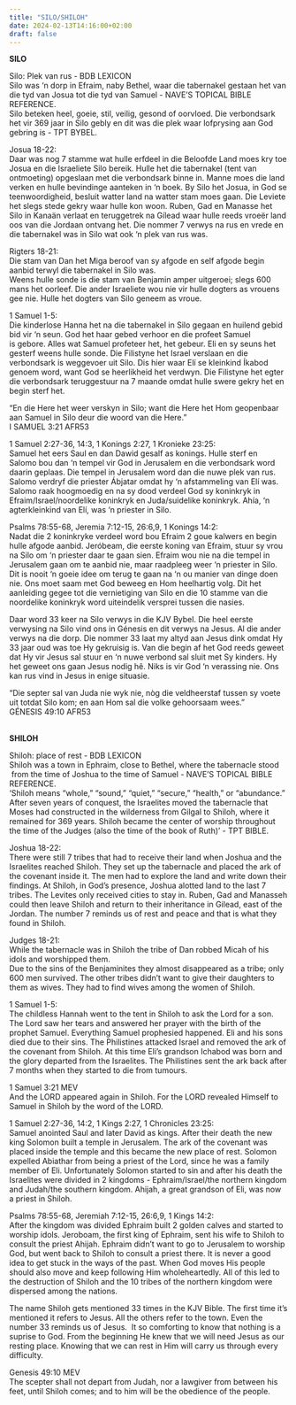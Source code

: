 ```yaml
---
title: "SILO/SHILOH"
date: 2024-02-13T14:16:00+02:00
draft: false
---
```

<html>
 <head></head>
 <body>
  <p><strong>SILO</strong></p>
  <p>Silo: Plek van rus - BDB LEXICON<br>Silo was ‘n dorp in Efraim, naby Bethel, waar die tabernakel gestaan het van die tyd van Josua tot die tyd van Samuel - NAVE’S TOPICAL BIBLE REFERENCE.<br>Silo beteken heel, goeie, stil, veilig, gesond of oorvloed. Die verbondsark het vir 369 jaar in Silo gebly en dit was die plek waar lofprysing aan God gebring is - TPT BYBEL.</p>
  <p>Josua 18-22:<br>Daar was nog 7 stamme wat hulle erfdeel in die Beloofde Land moes kry toe Josua en die Israeliete Silo bereik. Hulle het die tabernakel (tent van ontmoeting) opgeslaan met die verbondsark binne in. Manne moes die land verken en hulle bevindinge aanteken in ‘n boek. By Silo het Josua, in God se teenwoordigheid, besluit watter land na watter stam moes gaan. Die Leviete het slegs stede gekry waar hulle kon woon. Ruben, Gad en Manasse het Silo in Kanaän verlaat en teruggetrek na Gílead waar hulle reeds vroeër land oos van die Jordaan ontvang het. Die nommer 7 verwys na rus en vrede en die tabernakel was in Silo wat ook ‘n plek van rus was.</p>
  <p>Rigters 18-21:<br>Die stam van Dan het Miga beroof van sy afgode en self afgode begin aanbid terwyl die tabernakel in Silo was.&nbsp;<br>Weens hulle sonde is die stam van Benjamin amper uitgeroei; slegs 600 mans het oorleef. Die ander Israeliete wou nie vir hulle dogters as vrouens gee nie. Hulle het dogters van Silo geneem as vroue.</p>
  <p>1 Samuel 1-5:<br>Die kinderlose Hanna het na die tabernakel in Silo gegaan en huilend gebid bid vir ‘n seun. God het haar gebed verhoor en die profeet Samuel<br>is gebore. Alles wat Samuel profeteer het, het gebeur. Eli en sy seuns het gesterf weens hulle sonde. Die Filistyne het Israel verslaan en die verbondsark is weggevoer uit Silo. Dis hier waar Elí se kleinkind Íkabod genoem word, want God se heerlikheid het verdwyn. Die Filistyne het egter die verbondsark teruggestuur na 7 maande omdat hulle swere gekry het en begin sterf het.</p>
  <p>“En die Here het weer verskyn in Silo; want die Here het Hom geopenbaar aan Samuel in Silo deur die woord van die Here.”<br>‭‭I SAMUEL‬ ‭3‬:‭21‬ ‭AFR53‬‬</p>
  <p>1 Samuel 2:27-36, 14:3, 1 Konings 2:27, 1 Kronieke 23:25:<br>Samuel het eers Saul en dan Dawid gesalf as konings. Hulle sterf en&nbsp;<br>Salomo bou dan ‘n tempel vir God in Jerusalem en die verbondsark word daarin geplaas. Die tempel in Jerusalem word dan die nuwe plek van rus. Salomo verdryf die priester Ábjatar omdat hy ‘n afstammeling van Elí was. Salomo raak hoogmoedig en na sy dood verdeel God sy koninkryk in Efraim/Israel/noordelike koninkryk en Juda/suidelike koninkryk. Ahía, ‘n agterkleinkind van Elí, was ‘n priester in Silo.</p>
  <p>Psalms 78:55-68, Jeremia 7:12-15, 26:6,9, 1 Konings 14:2:<br>Nadat die 2 koninkryke verdeel word bou Efraim 2 goue kalwers en begin hulle afgode aanbid. Jeróbeam, die eerste koning van Efraim, stuur sy vrou na Silo om ‘n priester daar te gaan sien. Efraim wou nie na die tempel in Jerusalem gaan om te aanbid nie, maar raadpleeg weer ‘n priester in Silo. Dit is nooit ‘n goeie idee om terug te gaan na ‘n ou manier van dinge doen nie. Ons moet saam met God beweeg en Hom heelhartig volg. Dit het aanleiding gegee tot die vernietiging van Silo en die 10 stamme van die noordelike koninkryk word uiteindelik versprei tussen die nasies.</p>
  <p>Daar word 33 keer na Silo verwys in die KJV Bybel. Die heel eerste verwysing na Silo vind ons in Génesis en dit verwys na Jesus. Al die ander verwys na die dorp. Die nommer 33 laat my altyd aan Jesus dink omdat Hy 33 jaar oud was toe Hy gekruisig is. Van die begin af het God reeds geweet dat Hy vir Jesus sal stuur en ‘n nuwe verbond sal sluit met Sy kinders. Hy het geweet ons gaan Jesus nodig hê. Niks is vir God ‘n verassing nie. Ons kan rus vind in Jesus in enige situasie.</p>
  <p>“Die septer sal van Juda nie wyk nie, nòg die veldheerstaf tussen sy voete uit totdat Silo kom; en aan Hom sal die volke gehoorsaam wees.”<br>‭‭GÉNESIS‬ ‭49‬:‭10‬ ‭AFR53‬‬</p>
  <p><br><strong>SHILOH</strong></p>
  <p>Shiloh: place of rest - BDB LEXICON<br>Shiloh was a town in Ephraim, close to Bethel, where the tabernacle stood &nbsp;from the time of Joshua to the time of Samuel - NAVE’S TOPICAL BIBLE REFERENCE.<br>‘Shiloh means “whole,” “sound,” “quiet,” “secure,” “health,” or “abundance.” After seven years of conquest, the Israelites moved the tabernacle that Moses had constructed in the wilderness from Gilgal to Shiloh, where it remained for 369 years. Shiloh became the center of worship throughout the time of the Judges (also the time of the book of Ruth)’ - TPT BIBLE.</p>
  <p>Joshua 18-22:<br>There were still 7 tribes that had to receive their land when Joshua and the Israelites reached Shiloh. They set up the tabernacle and placed the ark of the covenant inside it. The men had to explore the land and write down their findings. At Shiloh, in God’s presence, Joshua alotted land to the last 7 tribes. The Levites only received cities to stay in. Ruben, Gad and Manasseh could then leave Shiloh and return to their inheritance in Gilead, east of the Jordan. The number 7 reminds us of rest and peace and that is what they found in Shiloh.</p>
  <p>Judges 18-21:<br>While the tabernacle was in Shiloh the tribe of Dan robbed Micah of his idols and worshipped them.<br>Due to the sins of the Benjaminites they almost disappeared as a tribe; only 600 men survived. The other tribes didn’t want to give their daughters to them as wives. They had to find wives among the women of Shiloh.</p>
  <p>1 Samuel 1-5:<br>The childless Hannah went to the tent in Shiloh to ask the Lord for a son. The Lord saw her tears and answered her prayer with the birth of the prophet Samuel. Everything Samuel prophesied happened. Eli and his sons died due to their sins. The Philistines attacked Israel and removed the ark of the covenant from Shiloh. At this time Eli’s grandson Ichabod was born and the glory departed from the Israelites. The Philistines sent the ark back after 7 months when they started to die from tumours.</p>
  <p>1 Samuel 3:21 MEV<br>And the LORD appeared again in Shiloh. For the LORD revealed Himself to Samuel in Shiloh by the word of the LORD.</p>
  <p>1 Samuel 2:27-36, 14:2, 1 Kings 2:27, 1 Chronicles 23:25:<br>Samuel anointed Saul and later David as kings. After their death the new king Solomon built a temple in Jerusalem. The ark of the covenant was placed inside the temple and this became the new place of rest. Solomon expelled Abiathar from being a priest of the Lord, since he was a family member of Eli. Unfortunately Solomon started to sin and after his death the Israelites were divided in 2 kingdoms - Ephraim/Israel/the northern kingdom and Judah/the southern kingdom. Ahijah, a great grandson of Eli, was now a priest in Shiloh.</p>
  <p>Psalms 78:55-68, Jeremiah 7:12-15, 26:6,9, 1 Kings 14:2:<br>After the kingdom was divided Ephraim built 2 golden calves and started to worship idols. Jeroboam, the first king of Ephraim, sent his wife to Shiloh to consult the priest Ahijah. Ephraim didn’t want to go to Jerusalem to worship God, but went back to Shiloh to consult a priest there. It is never a good idea to get stuck in the ways of the past. When God moves His people should also move and keep following Him wholeheartedly. All of this led to the destruction of Shiloh and the 10 tribes of the northern kingdom were dispersed among the nations.</p>
  <p>The name Shiloh gets mentioned 33 times in the KJV Bible. The first time it’s mentioned it refers to Jesus. All the others refer to the town. Even the number 33 reminds us of Jesus. &nbsp;It so comforting to know that nothing is a suprise to God. From the beginning He knew that we will need Jesus as our resting place. Knowing that we can rest in Him will carry us through every difficulty.</p>
  <p>Genesis 49:10 MEV<br>The scepter shall not depart from Judah, nor a lawgiver from between his feet, until Shiloh comes; and to him will be the obedience of the people.<br>&nbsp;</p>
 </body>
</html>